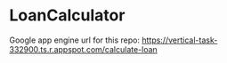 # LoanCalculator
Google app engine url for this repo:
https://vertical-task-332900.ts.r.appspot.com/calculate-loan
